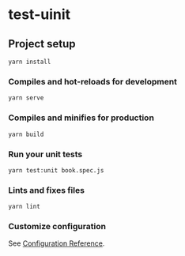 # test-uinit

## Project setup
```
yarn install
```

### Compiles and hot-reloads for development
```
yarn serve
```

### Compiles and minifies for production
```
yarn build
```

### Run your unit tests
```
yarn test:unit book.spec.js
```

### Lints and fixes files
```
yarn lint
```

### Customize configuration
See [Configuration Reference](https://cli.vuejs.org/config/).
